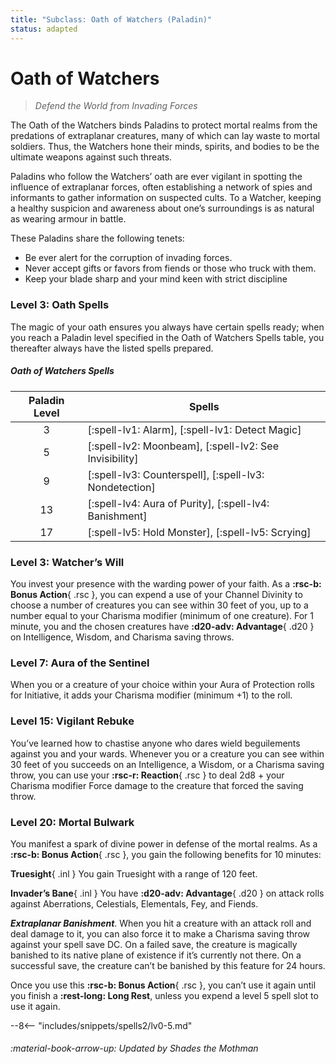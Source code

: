 ```yaml
---
title: "Subclass: Oath of Watchers (Paladin)"
status: adapted
---
```


<p style="display:none">
Defend the World from Invading Forces
</p>

# Oath of Watchers 

> *Defend the World from Invading Forces*

The Oath of the Watchers binds Paladins to protect mortal realms from the predations of extraplanar creatures, many of which can lay waste to mortal soldiers. Thus, the Watchers hone their minds, spirits, and bodies to be the ultimate weapons against such threats.

Paladins who follow the Watchers’ oath are ever vigilant in spotting the influence of extraplanar forces, often establishing a network of spies and informants to gather information on suspected cults. To a Watcher, keeping a healthy suspicion and awareness about one’s surroundings is as natural as wearing armour in battle.

These Paladins share the following tenets:

- Be ever alert for the corruption of invading forces.
- Never accept gifts or favors from fiends or those who truck with them.
- Keep your blade sharp and your mind keen with strict discipline

### Level 3: Oath Spells

The magic of your oath ensures you always have certain spells ready; when you reach a Paladin level specified in the Oath of Watchers Spells table, you thereafter always have the listed spells prepared.

##### Oath of Watchers Spells

| Paladin Level | Spells |
|:-:|---|
| 3 | [:spell-lv1: Alarm], [:spell-lv1: Detect Magic] |
| 5 | [:spell-lv2: Moonbeam], [:spell-lv2: See Invisibility] |
| 9 | [:spell-lv3: Counterspell], [:spell-lv3: Nondetection] |
| 13 | [:spell-lv4: Aura of Purity], [:spell-lv4: Banishment] |
| 17 | [:spell-lv5: Hold Monster], [:spell-lv5: Scrying] |

### Level 3: Watcher’s Will

You invest your presence with the warding power of your faith. As a **:rsc-b: Bonus Action**{ .rsc }, you can expend a use of your Channel Divinity to choose a number of creatures you can see within 30 feet of you, up to a number equal to your Charisma modifier (minimum of one creature). For 1 minute, you and the chosen creatures have **:d20-adv: Advantage**{ .d20 } on Intelligence, Wisdom, and Charisma saving throws.

### Level 7: Aura of the Sentinel

When you or a creature of your choice within your Aura of Protection rolls for Initiative, it adds your Charisma modifier (minimum +1) to the roll.

### Level 15: Vigilant Rebuke

You’ve learned how to chastise anyone who dares wield beguilements against you and your wards. Whenever you or a creature you can see within 30 feet of you succeeds on an Intelligence, a Wisdom, or a Charisma saving throw, you can use your **:rsc-r: Reaction**{ .rsc } to deal 2d8 + your Charisma modifier Force damage to the creature that forced the saving throw.

### Level 20: Mortal Bulwark

You manifest a spark of divine power in defense of the mortal realms. As a **:rsc-b: Bonus Action**{ .rsc }, you gain the following benefits for 10 minutes:

**Truesight**{ .inl } You gain Truesight with a range of 120 feet.

**Invader’s Bane**{ .inl } You have **:d20-adv: Advantage**{ .d20 } on attack rolls against Aberrations, Celestials, Elementals, Fey, and Fiends.

***Extraplanar Banishment***. When you hit a creature with an attack roll and deal damage to it, you can also force it to make a Charisma saving throw against your spell save DC. On a failed save, the creature is magically banished to its native plane of existence if it’s currently not there. On a successful save, the creature can’t be banished by this feature for 24 hours.

Once you use this **:rsc-b: Bonus Action**{ .rsc }, you can’t use it again until you finish a **:rest-long: Long Rest**, unless you expend a level 5 spell slot to use it again.

--8<-- "includes/snippets/spells2/lv0-5.md"

###### :material-book-arrow-up: Updated by *Shades the Mothman*
